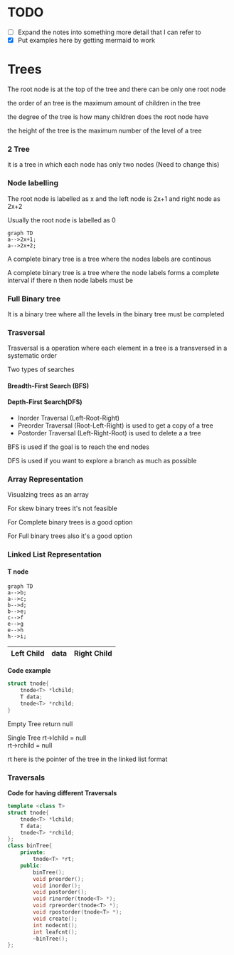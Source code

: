 # TODO

- [ ] Expand the notes into something more detail that I can refer to
- [X] Put examples here by getting mermaid to work

# Trees

The root node is at the top of the tree and there can be only one root node

the order of an tree is the maximum amount of children in the tree

the degree of the tree is how many children does the root node have

the height of the tree is the maximum number of the level of a tree

### 2 Tree

it is a tree in which each node has only two nodes (Need to change this)

### Node labelling

The root node is labelled as x and the left node is 2x+1 and right node as 2x+2

Usually the root node is labelled as 0

```mermaid
graph TD
a-->2x+1;
a-->2x+2;
```

A complete binary tree is a tree where the nodes labels are continous

A complete binary tree is a tree where the node labels forms a complete interval if there n then node labels must be 

### Full Binary tree

It is a binary tree where all the levels in the binary tree must be completed

### Trasversal

Trasversal is a operation where each element in a tree is a transversed in a systematic order

Two types of searches 

#### Breadth-First Search (BFS)

#### Depth-First Search(DFS)

- Inorder Traversal (Left-Root-Right)
- Preorder Traversal (Root-Left-Right) is used to get a copy of a tree
- Postorder Traversal (Left-Right-Root) is used to delete a a tree

BFS is used if the goal is to reach the end nodes

DFS is used if you want to explore a branch as much as possible

### Array Representation

Visualzing trees as an array

For skew binary trees it's not feasible 

For Complete binary trees is a good option

For Full binary trees also it's a good option

### Linked List Representation

#### T node
```mermaid
graph TD
a-->b;
a-->c;
b-->d;
b-->e;
c-->f
e-->g
e-->h
h-->i;
```
| Left Child | data | Right Child|
| ------------- | ---- |  ---- |

**Code example**

```cpp
struct tnode{
    tnode<T> *lchild;
    T data;
    tnode<T> *rchild;
}
```

Empty Tree return null

Single Tree rt->lchild = null
<br />
rt->rchild = null

rt here is the pointer of the tree in the linked list format

### Traversals

**Code for having different Traversals**

```cpp
template <class T>
struct tnode{
    tnode<T> *lchild;
    T data;
    tnode<T> *rchild;
};
class binTree{
    private:
        tnode<T> *rt;
    public:
        binTree();
        void preorder();
        void inorder();
        void postorder();
        void rinorder(tnode<T> *);
        void rpreorder(tnode<T> *);
        void rpostorder(tnode<T> *);
        void create();
        int nodecnt();
        int leafcnt();
        ~binTree();
};
